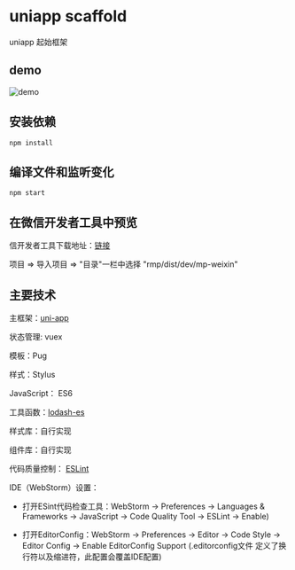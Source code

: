 # uniapp scaffold

uniapp 起始框架

## demo
![demo](https://raw.githubusercontent.com/liuyanzhi08/uniapp-scaffold/master/demo.gif)

## 安装依赖
```
npm install
```

## 编译文件和监听变化
```
npm start
```

## 在微信开发者工具中预览
信开发者工具下载地址：[链接](https://developers.weixin.qq.com/miniprogram/dev/devtools/stable.html)

 项目 => 导入项目 => "目录"一栏中选择 "rmp/dist/dev/mp-weixin"

## 主要技术

主框架：[uni-app](https://uniapp.dcloud.io/)

状态管理: vuex

模板：Pug

样式：Stylus

JavaScript： ES6

工具函数：[lodash-es](https://www.lodashjs.com/)

样式库：自行实现

组件库：自行实现

代码质量控制： [ESLint](https://cn.eslint.org/)

IDE（WebStorm）设置：

 - 打开ESint代码检查工具：WebStorm -> Preferences -> Languages & Frameworks -> JavaScript ->
 Code Quality Tool -> ESLint -> Enable)

 - 打开EditorConfig：WebStorm -> Preferences -> Editor -> Code Style ->
  Editor Config -> Enable EditorConfig Support (.editorconfig文件
  定义了换行符以及缩进符，此配置会覆盖IDE配置)

